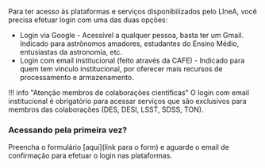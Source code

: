 

Para ter acesso às plataformas e serviços disponibilizados pelo LIneA, você precisa efetuar login com uma das duas opções:

* Login via Google - Acessível a qualquer pessoa, basta ter um Gmail. Indicado para astrônomos amadores, estudantes do Ensino Médio, entusiastas da astronomia, etc. 
* Login com email institucional (feito através da CAFE) - Indicado para quem tem vínculo institucional, por oferecer mais recursos de processamento e armazenamento. 

!!! info "Atenção membros de colaborações científicas"
	O login com email institucional é obrigatório para acessar serviços que são exclusivos para membros das colaborações (DES, DESI, LSST, SDSS, TON). 


### Acessando pela primeira vez? 

Preencha o formulário [aqui](link para o form) e aguarde o email de confirmação para efetuar o login nas plataformas. 




